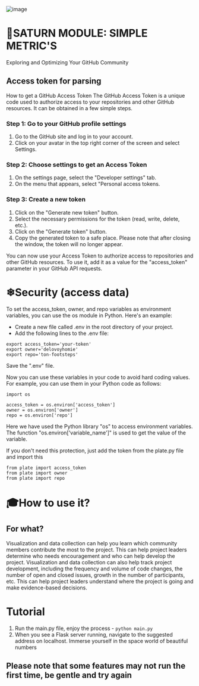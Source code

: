 ![image](https://github.com/seriybeliy11/Saturn_M/assets/129196368/90d3f258-056e-472f-8b95-1af917434de7)

# 🚀SATURN MODULE: SIMPLE METRIC'S
Exploring and Optimizing Your GitHub Community

## Access token for parsing
How to get a GitHub Access Token
The GitHub Access Token is a unique code used to authorize access to your repositories and other GitHub resources. It can be obtained in a few simple steps.

### Step 1: Go to your GitHub profile settings
1. Go to the GitHub site and log in to your account.
2. Click on your avatar in the top right corner of the screen and select Settings.

### Step 2: Choose settings to get an Access Token
1. On the settings page, select the "Developer settings" tab.
2. On the menu that appears, select "Personal access tokens.

### Step 3: Create a new token
1. Click on the "Generate new token" button.
2. Select the necessary permissions for the token (read, write, delete, etc.).
3. Click on the "Generate token" button.
4. Copy the generated token to a safe place. Please note that after closing the window, the token will no longer appear.

You can now use your Access Token to authorize access to repositories and other GitHub resources. To use it, add it as a value for the "access_token" parameter in your GitHub API requests.

# ❄Security (access data)
To set the access_token, owner, and repo variables as environment variables, you can use the os module in Python.
Here's an example:

- Create a new file called .env in the root directory of your project.
- Add the following lines to the .env file:
```
export access_token='your-token'
export owner='delovoyhomie'
export repo='ton-footsteps'
```
Save the ".env" file.

Now you can use these variables in your code to avoid hard coding values. For example, you can use them in your Python code as follows:
```
import os

access_token = os.environ['access_token']
owner = os.environ['owner']
repo = os.environ['repo']
```

Here we have used the Python library "os" to access environment variables. The function "os.environ['variable_name']" is used to get the value of the variable.

If you don't need this protection, just add the token from the plate.py file and import this 
```
from plate import access_token
from plate import owner 
from plate import repo
```


# 🎓How to use it?
## For what?
Visualization and data collection can help you learn which community members contribute the most to the project. This can help project leaders determine who needs encouragement and who can help develop the project. Visualization and data collection can also help track project development, including the frequency and volume of code changes, the number of open and closed issues, growth in the number of participants, etc. This can help project leaders understand where the project is going and make evidence-based decisions. 
# Tutorial 
1. Run the main.py file, enjoy the process - `python main.py`
2. When you see a Flask server running, navigate to the suggested address on localhost. Immerse yourself in the space world of beautiful numbers

## Please note that some features may not run the first time, be gentle and try again

